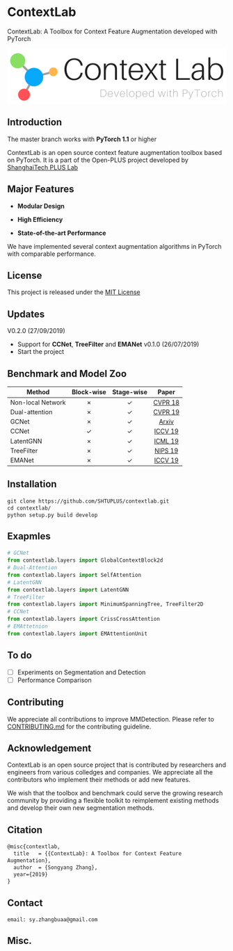 # ContextLab
ContextLab: A Toolbox for Context Feature Augmentation  developed with PyTorch

<img src="./src/images/contextlab_logo.png" align="middle" width="800"/>


## Introduction
<!-- <img align="left" width="100" height="100" src="./src/images/plusseg_logo_square.png"> -->

The master branch works with **PyTorch 1.1** or higher

ContextLab is an open source context feature augmentation toolbox based on PyTorch. It is a part of the Open-PLUS project developed by [ShanghaiTech PLUS Lab](http://plus.sist.shanghaitech.edu.cn)



## Major Features
- **Modular Design**

- **High Efficiency**

- **State-of-the-art Performance**

We have implemented several context augmentation algorithms in PyTorch with comparable performance.

## License
This project is released under the [MIT License](LICENSE)

## Updates

V0.2.0 (27/09/2019)
- Support for **CCNet**, **TreeFilter** and **EMANet**
v0.1.0 (26/07/2019)
- Start the project


## Benchmark and Model Zoo
<!-- Supported methods and backbones are shown in the below table -->
<!-- Results and models are available in the [Model Zoo](MODEL_ZOO.md) -->

|   Method           | Block-wise   | Stage-wise  | Paper    |
|--------------------|:------------:|:-----------:|:--------:| 
| Non-local Network  | ✗            | ✓           | [CVPR 18](https://arxiv.org/abs/1711.07971)
| Dual-attention     | ✗            | ✓           | [CVPR 19](https://arxiv.org/abs/1809.02983)
| GCNet              | ✗            | ✓           | [Arxiv  ](https://arxiv.org/abs/1904.11492)
| CCNet              | ✓            | ✓           | [ICCV 19](https://arxiv.org/abs/1811.11721)
| LatentGNN          | ✗            | ✓           | [ICML 19](https://arxiv.org/abs/1905.11634)
| TreeFilter         | ✗            | ✓           | [NIPS 19]()
| EMANet             | ✗            | ✓           | [ICCV 19](https://arxiv.org/abs/1907.13426)

## Installation

```
git clone https://github.com/SHTUPLUS/contextlab.git
cd contextlab/
python setup.py build develop
```

## Exapmles
```python
# GCNet
from contextlab.layers import GlobalContextBlock2d
# Dual-Attention
from contextlab.layers import SelfAttention
# LatentGNN
from contextlab.layers import LatentGNN
# TreeFilter
from contextlab.layers import MinimumSpanningTree, TreeFilter2D
# CCNet
from contextlab.layers import CrissCrossAttention
# EMAttetnion
from contextlab.layers import EMAttentionUnit
```

## To do
- [ ] Experiments on Segmentation and Detection
- [ ] Performance Comparison

## Contributing

We appreciate all contributions to improve MMDetection. Please refer to [CONTRIBUTING.md](CONTRIBUTING.md) for the contributing guideline.

## Acknowledgement
ContextLab is an open source project that is contributed by researchers and engineers from various colledges and companies. We appreciate all the contributors who implement their methods or add new features.

We wish that the toolbox and benchmark could serve the growing research community by providing a flexible toolkit to reimplement existing methods and develop their own new segmentation methods.

## Citation
```
@misc{contextlab,
  title   = {{ContextLab}: A Toolbox for Context Feature Augmentation},
  author  = {Songyang Zhang},
  year={2019}
}
```
## Contact
```
email: sy.zhangbuaa@gmail.com
```

## Misc.